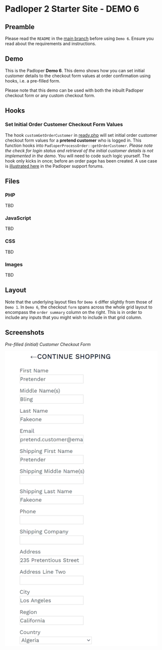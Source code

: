 ﻿# Padloper 2 Starter Site - DEMO 6

## Preamble

Please read the `README` in the [main branch](https://github.com/kongondo/Padloper2Starter) before using `Demo 6`. Ensure you read about the requirements and instructions.

## Demo

This is the Padloper **Demo 6**. This demo shows how you can set initial customer details to the checkout form values at order confirmation using hooks, i.e. a pre-filled form.

Please note that this demo can be used with both the inbuilt Padloper checkout form or any custom checkout form.

## Hooks

### Set Initial Order Customer Checkout Form Values

The hook `customGetOrderCustomer` in [ready.php](/ready.php) will set initial order customer checkout form values for a **pretend customer** who is logged in. This function hooks into `PadloperProcessOrder::getOrderCustomer`. *Please note the check for login status and retrieval of the initial customer details is not implemented in the demo*. You will need to code such logic yourself. The hook only kicks in once; before an order page has been created. A use case is [illustrated here](https://processwire.com/talk/topic/27599-setting-initial-customer-form-values-at-confirmation-using-inbuilt-form/) in the Padloper support forums.


## Files

### PHP

TBD


### JavaScript

TBD

### CSS

TBD

### Images

TBD

## Layout

Note that the underlying layout files for `Demo 6` differ slightly from those of `Demo 1`. In `Demo 6`, the checkout `form` spans across the whole grid layout to encompass the `order summary` column on the right. This is in order to include any inputs that you might wish to include in that grid column.

## Screenshots

*Pre-filled (initial) Customer Checkout Form*

![business customer](/_screenshots/checkout_form_with_initial_customer_details.jpg)